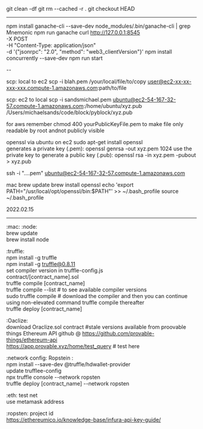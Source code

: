 
git clean -df
git rm --cached -r .
git checkout HEAD



----------
npm install ganache-cli --save-dev
node_modules/.bin/ganache-cli | grep Mnemonic
npm run ganache
curl http://127.0.0.1:8545 \
    -X POST \
    -H "Content-Type: application/json" \
    -d '{"jsonrpc": "2.0", "method": "web3_clientVersion"}'
npm install concurrently --save-dev
npm run start


--

scp: local to ec2
scp -i blah.pem /your/local/file/to/copy user@ec2-xx-xx-xxx-xxx.compute-1.amazonaws.com:path/to/file

scp: ec2 to local
scp -i sandsmichael.pem ubuntu@ec2-54-167-32-57.compute-1.amazonaws.com:/home/ubuntu/xyz.pub /Users/michaelsands/code/block/pyblock/xyz.pub

for aws remember chmod 400 yourPublicKeyFile.pem to make file  only readable by root andnot publicly visible

openssl via ubuntu on ec2
sudo apt-get install openssl        
generates a private key (.pem):         openssl genrsa -out xyz.pem 1024
use the private key to generate a public key (.pub):    openssl rsa -in xyz.pem -pubout > xyz.pub


ssh -i "....pem" ubuntu@ec2-54-167-32-57.compute-1.amazonaws.com

mac
brew update
brew install openssl
echo 'export PATH="/usr/local/opt/openssl/bin:$PATH"' >> ~/.bash_profile
source ~/.bash_profile





2022.02.15
-- -- -- --

:mac: :node: </br>
brew update </br>
brew install node </br>

:truffle: </br>
npm install -g truffle </br>
npm install -g truffle@0.8.11 </br>
set compiler version in truffle-config.js </br>
contract/[contract_name].sol </br>
truffle compile [contract_name] </br>
truffle compile --list          # to see available compiler versions </br>
sudo truffle compile    # download the compiler and then you can continue using non-elevated command truffle compile thereafter </br>
truffle deploy [contract_name] </br>


:Oaclize: </br>
download Oraclize.sol contract #stale versions available from proovable things Ethereum API github @ https://github.com/provable-things/ethereum-api </br>
https://app.provable.xyz/home/test_query # test here


:network config: Ropstein : </br>
npm install --save-dev @truffle/hdwallet-provider </br>
update trufflee-config </br>
npx truffle console --network ropsten </br>
truffle deploy [contract_name] --network ropsten

:eth: test net </br>
use metamask address </br>


:ropsten: project id </br>
https://ethereumico.io/knowledge-base/infura-api-key-guide/ </br>